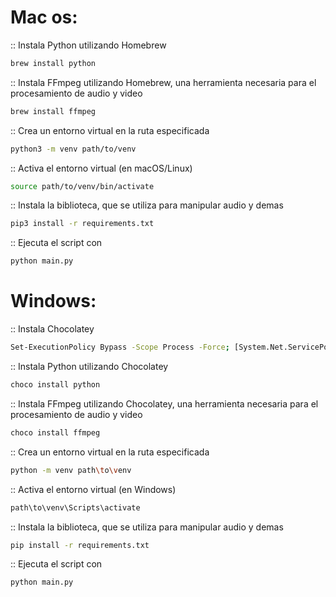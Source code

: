 # Mac os:

:: Instala Python utilizando Homebrew

```bash
brew install python
```

:: Instala FFmpeg utilizando Homebrew, una herramienta necesaria para el procesamiento de audio y video

```bash
brew install ffmpeg
```

:: Crea un entorno virtual en la ruta especificada

```bash
python3 -m venv path/to/venv
```

:: Activa el entorno virtual (en macOS/Linux)

```bash
source path/to/venv/bin/activate
```

:: Instala la biblioteca, que se utiliza para manipular audio y demas

```bash
pip3 install -r requirements.txt
```

:: Ejecuta el script con

```bash
python main.py
```

# Windows:
:: Instala Chocolatey

```bash
Set-ExecutionPolicy Bypass -Scope Process -Force; [System.Net.ServicePointManager]::SecurityProtocol = [System.Net.ServicePointManager]::SecurityProtocol -bor 3072; iex ((New-Object System.Net.WebClient).DownloadString('https://community.chocolatey.org/install.ps1'))
```

:: Instala Python utilizando Chocolatey

```bash
choco install python
```

:: Instala FFmpeg utilizando Chocolatey, una herramienta necesaria para el procesamiento de audio y video

```bash
choco install ffmpeg
```

:: Crea un entorno virtual en la ruta especificada

```bash
python -m venv path\to\venv
```

:: Activa el entorno virtual (en Windows)

```bash
path\to\venv\Scripts\activate
```

:: Instala la biblioteca, que se utiliza para manipular audio y demas

```bash
pip install -r requirements.txt
```

:: Ejecuta el script con

```bash
python main.py
```
